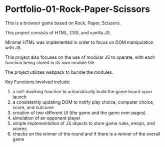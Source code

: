 # Portfolio-01-Rock-Paper-Scissors

This is a browser game based on Rock, Paper, Scissors. 

This project consists of HTML, CSS, and vanilla JS.

Minimal HTML was implemented in order to focus on DOM manipulation with JS.

This project also focuses on the use of modular JS to operate, with each function being stored in its own module file.

The project utilizes webpack to bundle the modules.

Key Functions involved include:
1) a self-invoking function to automatically build the game board upon launch
2) a consistently updating DOM to notify play choice, computer choice, score, and outcome
3) creation of two different UI (the game and the game over pages)
4) simulation of an opponent player
5) simple implementation of JS objects to store game rules, emojis, and scores
6) checks on the winner of the round and if there is a winner of the overall game
